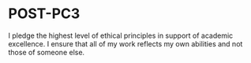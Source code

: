 # POST-PC3
I pledge the highest level of ethical principles in support of academic excellence. I ensure that all of my work reflects my own abilities and not those of someone else.
